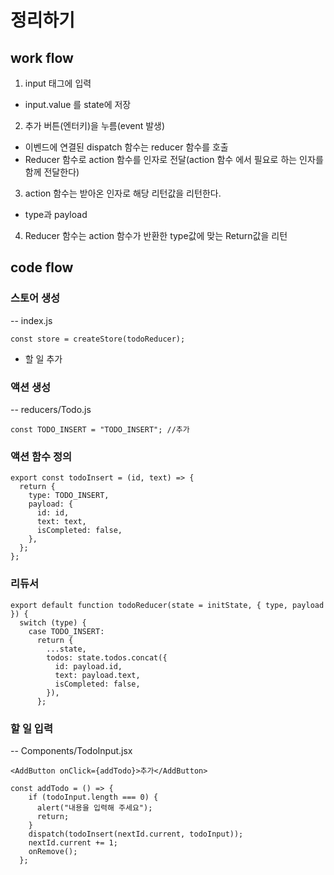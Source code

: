 # 정리하기

## work flow

1.  input 태그에 입력

- input.value 를 state에 저장

2.  추가 버튼(엔터키)을 누름(event 발생)

- 이벤드에 연결된 dispatch 함수는 reducer 함수를 호출
- Reducer 함수로 action 함수를 인자로 전달(action 함수 에서 필요로 하는 인자를 함께 전달한다)

3.  action 함수는 받아온 인자로 해당 리턴값을 리턴한다.

- type과 payload

4.  Reducer 함수는 action 함수가 반환한 type값에 맞는 Return값을 리턴

## code flow

### 스토어 생성

-- index.js

```
const store = createStore(todoReducer);
```

- 할 일 추가

### 액션 생성

-- reducers/Todo.js

```
const TODO_INSERT = "TODO_INSERT"; //추가

```

### 액션 함수 정의

```
export const todoInsert = (id, text) => {
  return {
    type: TODO_INSERT,
    payload: {
      id: id,
      text: text,
      isCompleted: false,
    },
  };
};
```

### 리듀서

```
export default function todoReducer(state = initState, { type, payload }) {
  switch (type) {
    case TODO_INSERT:
      return {
        ...state,
        todos: state.todos.concat({
          id: payload.id,
          text: payload.text,
          isCompleted: false,
        }),
      };

```

### 할 일 입력

-- Components/TodoInput.jsx

```
<AddButton onClick={addTodo}>추가</AddButton>
```

```
const addTodo = () => {
    if (todoInput.length === 0) {
      alert("내용을 입력해 주세요");
      return;
    }
    dispatch(todoInsert(nextId.current, todoInput));
    nextId.current += 1;
    onRemove();
  };
```


